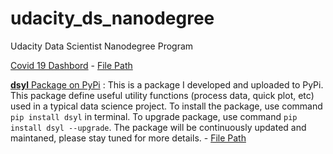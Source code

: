 # udacity_ds_nanodegree
Udacity Data Scientist Nanodegree Program

[Covid 19 Dashbord](https://covid19-yl.herokuapp.com/) - [File Path](https://github.com/lyustefan/udacity_ds_nanodegree/tree/master/web_development/covid19-app)

[**dsyl** Package on PyPi](https://pypi.org/project/dsyl/#description) : This is a package I developed and uploaded to PyPi. This package define useful utility functions (process data, quick plot, etc) used in a typical data science project. To install the package, use command `pip install dsyl` in terminal. To upgrade package, use command `pip install dsyl --upgrade`. The package will be continuously updated and maintaned, please stay tuned for more details. - [File Path](https://github.com/lyustefan/udacity_ds_nanodegree/tree/master/object_oriented_programming/ds_yl)
